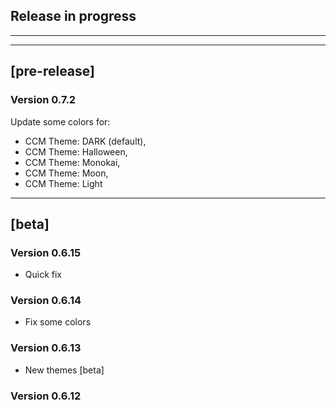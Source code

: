 ## Release in progress

---

---

## [pre-release]

### Version 0.7.2

Update some colors for:

- CCM Theme: DARK (default),
- CCM Theme: Halloween,
- CCM Theme: Monokai,
- CCM Theme: Moon,
- CCM Theme: Light

---

## [beta]

### Version 0.6.15

- Quick fix

### Version 0.6.14

- Fix some colors

### Version 0.6.13

- New themes [beta]

### Version 0.6.12
